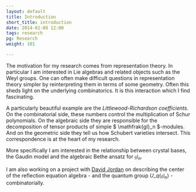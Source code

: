 ```yaml
---
layout: default
title: Introduction
short_title: introduction
date: 2014-02-08 12:00
tags: research
pg: Research
weight: 101

---
```


The motivation for my research comes from representation theory. In particular I am interested in Lie algebras and related objects such as the Weyl groups. One can often make difficult questions in representation theory simpler by reinterpreting them in terms of some geometry. Often this sheds light on the underlying combinatorics. It is this interaction which I find fascinating.

A particularly beautiful example are the *Littlewood-Richardson coefficients*. On the combinatorial side, these numbers control the multiplication of Schur polynomials. On the algebraic side they are responsible for the decomposition of tensor products of simple $ \mathfrak{gl}\_n  $-modules. And on the geometric side they tell us how Schubert varieties intersect. This correspondence is at the heart of my research.

More specifically I am interested in the relationship between crystal bases, the Gaudin model and the algebraic Bethe ansatz for $\mathfrak{gl}_n$. 

I am also working on a project with [David Jordan][] on describing the center of the reflection equation algebra - and the quantum group $U\_q(\mathfrak{gl}_n)$ - combinatorially.

[David Jordan]: http://www.maths.ed.ac.uk/~djordan
